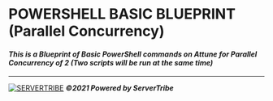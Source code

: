 # POWERSHELL BASIC BLUEPRINT (Parallel Concurrency)
#### *This is a Blueprint of Basic PowerShell commands on Attune for Parallel Concurrency of 2 (Two scripts will be run at the same time)*
---
[![SERVERTRIBE](https://www.servertribe.com/wp-content/themes/mars/assets/images/attune_logo.svg)](https://www.servertribe.com/)
***&copy;2021 Powered by ServerTribe***